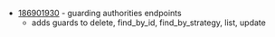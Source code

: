 - [186901930](https://www.pivotaltracker.com/story/show/186901930) - guarding authorities endpoints
    - adds guards to delete, find_by_id, find_by_strategy, list, update

